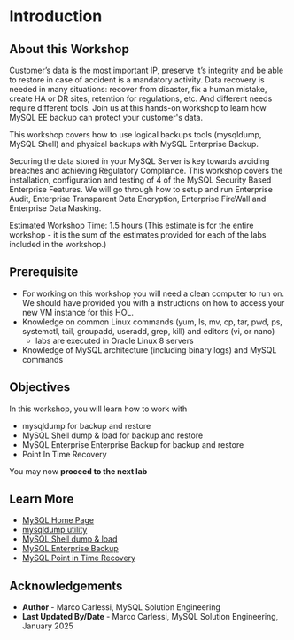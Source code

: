 # Introduction

## About this Workshop

Customer’s data is the most important IP, preserve it’s integrity and be able to restore in case of accident is a mandatory activity.
Data recovery is needed in many situations: recover from disaster, fix a human mistake, create HA or DR sites, retention for regulations, etc. And different needs require different tools.
Join us at this hands-on workshop to learn how MySQL EE backup can protect your customer's data.

This workshop covers how to use logical backups tools (mysqldump, MySQL Shell) and physical backups with MySQL Enterprise Backup.

Securing the data stored in your MySQL Server is key towards avoiding breaches and achieving Regulatory Compliance.  This workshop covers the installation, configuration and testing of 4 of the MySQL Security Based Enterprise Features.  We will go through how to setup and run Enterprise Audit, Enterprise Transparent Data Encryption, Enterprise FireWall and Enterprise Data Masking.

Estimated Workshop Time: 1.5 hours (This estimate is for the entire workshop - it is the sum of the estimates provided for each of the labs included in the workshop.)

## Prerequisite

- For working on this workshop you will need a clean computer to run on.  We should have provided you with a instructions on how to access your new VM instance for this HOL.
- Knowledge on common Linux commands (yum, ls, mv, cp, tar, pwd, ps, systemctl, tail, groupadd, useradd, grep, kill) and editors (vi, or nano)
   - labs are executed in Oracle Linux 8 servers
- Knowledge of MySQL architecture (including binary logs) and MySQL commands

## Objectives

In this workshop, you will learn how to work with

- mysqldump for backup and restore
- MySQL Shell dump & load for backup and restore
- MySQL Enterprise Enterprise Backup for backup and restore
- Point In Time Recovery

You may now **proceed to the next lab**

## Learn More

- [MySQL Home Page](https://www.mysql.com/)
- [mysqldump utility](https://dev.mysql.com/doc/refman/8.4/en/mysqldump.html)
- [MySQL Shell dump & load](https://dev.mysql.com/doc/mysql-shell/8.4/en/mysql-shell-utilities-dump-instance-schema.html)
- [MySQL Enterprise Backup](https://dev.mysql.com/doc/mysql-enterprise-backup/8.4/en/)
- [MySQL Point in Time Recovery](https://dev.mysql.com/doc/refman/8.4/en/point-in-time-recovery.html)

## Acknowledgements

- **Author** - Marco Carlessi, MySQL Solution Engineering
- **Last Updated By/Date** - Marco Carlessi, MySQL Solution Engineering, January 2025
